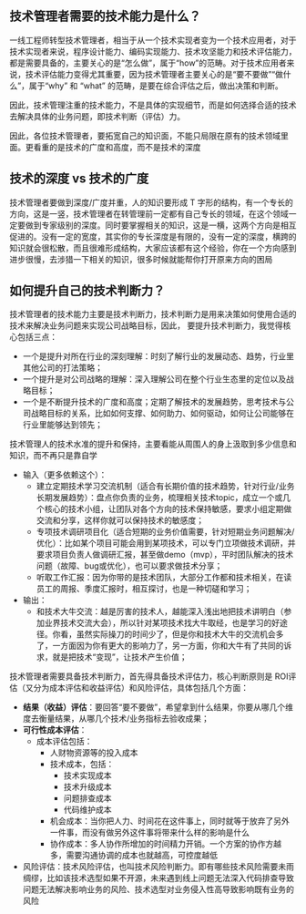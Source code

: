 ## **技术管理者需要的技术能力是什么？**
一线工程师转型技术管理者，相当于从一个技术实现者变为一个技术应用者，对于技术实现者来说，程序设计能力、编码实现能力、技术攻坚能力和技术评估能力，都是需要具备的，主要关心的是“怎么做”，属于“how”的范畴。对于技术应用者来说，技术评估能力变得尤其重要，因为技术管理者主要关心的是“要不要做”“做什么”，属于“why” 和 “what” 的范畴，是要在综合评估之后，做出决策和判断。

因此，技术管理注重的技术能力，不是具体的实现细节，而是如何选择合适的技术去解决具体的业务问题，即技术判断（评估）力。

因此，各位技术管理者，要拓宽自己的知识面，不能只局限在原有的技术领域里面。更看重的是技术的广度和高度，而不是技术的深度

## **技术的深度 vs 技术的广度**
技术管理者要做到深度/广度并重，人的知识要形成 T 字形的结构，有一个专长的方向，这是一竖，技术管理者在转管理前一定都有自己专长的领域，在这个领域一定要做到专家级别的深度。同时要掌握相关的知识，这是一横，这两个方向是相互促进的。没有一定的宽度，其实你的专长深度是有限的，没有一定的深度，横跨的知识就会很松散，而且很难形成结构，大家应该都有这个经验，你在一个方向感到进步很慢，去涉猎一下相关的知识，很多时候就能帮你打开原来方向的困局

## **如何提升自己的技术判断力？**
技术管理者的技术能力主要是技术判断力，技术判断力是用来决策如何使用合适的技术来解决业务问题来实现公司战略目标，因此，
要提升技术判断力，我觉得核心包括三点：
- 一个是提升对所在行业的深刻理解：时刻了解行业的发展动态、趋势，行业里其他公司的打法策略；
- 一个提升是对公司战略的理解：深入理解公司在整个行业生态里的定位以及战略目标；
- 一个是不断提升技术的广度和高度；定期了解技术的发展趋势，思考技术与公司战略目标的关系，比如如何支撑、如何助力、如何驱动，如何让公司能够在行业里能够达到领先；

技术管理人的技术水准的提升和保持，主要看能从周围人的身上汲取到多少信息和知识，而不再只是靠自学
- 输入（更多依赖这个）：
  - 建立定期技术学习交流机制（适合有长期价值的技术趋势，针对行业/业务长期发展趋势）：盘点你负责的业务，梳理相关技术topic，成立一个或几个核心的技术小组，让团队对各个方向的技术保持敏感，要求小组定期做交流和分享，这样你就可以保持技术的敏感度；
  - 专项技术调研项目化（适合短期的业务价值需要，针对短期业务问题解决/优化）：比如某个项目可能会用到某项技术，可以专门立项做技术调研，并要求项目负责人做调研汇报，甚至做demo（mvp），平时团队解决的技术问题（故障、bug或优化），也可以要求做技术分享；
  - 听取工作汇报：因为你带的是技术团队，大部分工作都和技术相关，在读员工的周报、季度汇报时，相互探讨，也是一种切磋和学习；
- 输出：
  - 和技术大牛交流：越是厉害的技术人，越能深入浅出地把技术讲明白（参加业界技术交流大会），所以针对某项技术找大牛取经，也是学习的好途径。你看，虽然实际操刀的时间少了，但是你和技术大牛的交流机会多了，一方面因为你有更大的影响力了，另一方面，你和大牛有了共同的诉求，就是把技术“变现”，让技术产生价值；

技术管理者需要具备技术判断力，首先得具备技术评估力，核心判断原则是 ROI评估（又分为成本评估和收益评估）和风险评估，具体包括几个方面：
- **结果（收益）评估**：要回答“要不要做”，希望拿到什么结果，你要从哪几个维度去衡量结果，从哪几个技术/业务指标去验收成果；
- **可行性成本评估**：
  - 成本评估包括：    
    - 人财物资源等的投入成本
    - 技术成本，包括：
      - 技术实现成本
      - 技术升级成本
      - 问题排查成本
      - 代码维护成本
    - 机会成本：当你把人力、时间花在这件事上，同时就等于放弃了另外一件事，而没有做另外这件事将带来什么样的影响是什么
    - 协作成本：多人协作所增加的时间精力开销。一个方案的协作方越多，需要沟通协调的成本也就越高，可控度越低
- 风险评估：技术风险评估，也叫技术风险判断力。即有哪些技术风险需要未雨绸缪，比如该技术选型如果不开源，未来遇到线上问题无法深入代码排查导致问题无法解决影响业务的风险、技术选型对业务侵入性高导致影响既有业务的风险
